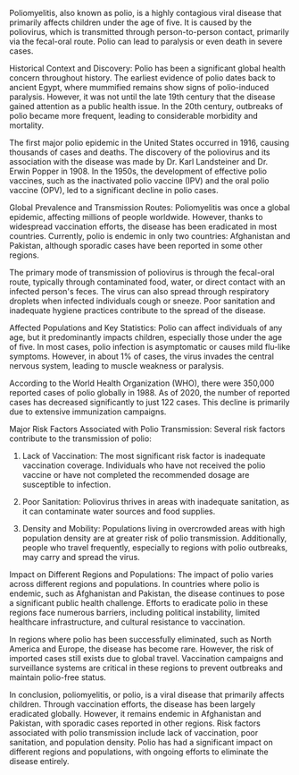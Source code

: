 Poliomyelitis, also known as polio, is a highly contagious viral disease that primarily affects children under the age of five. It is caused by the poliovirus, which is transmitted through person-to-person contact, primarily via the fecal-oral route. Polio can lead to paralysis or even death in severe cases. 

Historical Context and Discovery:
Polio has been a significant global health concern throughout history. The earliest evidence of polio dates back to ancient Egypt, where mummified remains show signs of polio-induced paralysis. However, it was not until the late 19th century that the disease gained attention as a public health issue. In the 20th century, outbreaks of polio became more frequent, leading to considerable morbidity and mortality.

The first major polio epidemic in the United States occurred in 1916, causing thousands of cases and deaths. The discovery of the poliovirus and its association with the disease was made by Dr. Karl Landsteiner and Dr. Erwin Popper in 1908. In the 1950s, the development of effective polio vaccines, such as the inactivated polio vaccine (IPV) and the oral polio vaccine (OPV), led to a significant decline in polio cases.

Global Prevalence and Transmission Routes:
Poliomyelitis was once a global epidemic, affecting millions of people worldwide. However, thanks to widespread vaccination efforts, the disease has been eradicated in most countries. Currently, polio is endemic in only two countries: Afghanistan and Pakistan, although sporadic cases have been reported in some other regions.

The primary mode of transmission of poliovirus is through the fecal-oral route, typically through contaminated food, water, or direct contact with an infected person's feces. The virus can also spread through respiratory droplets when infected individuals cough or sneeze. Poor sanitation and inadequate hygiene practices contribute to the spread of the disease.

Affected Populations and Key Statistics:
Polio can affect individuals of any age, but it predominantly impacts children, especially those under the age of five. In most cases, polio infection is asymptomatic or causes mild flu-like symptoms. However, in about 1% of cases, the virus invades the central nervous system, leading to muscle weakness or paralysis.

According to the World Health Organization (WHO), there were 350,000 reported cases of polio globally in 1988. As of 2020, the number of reported cases has decreased significantly to just 122 cases. This decline is primarily due to extensive immunization campaigns.

Major Risk Factors Associated with Polio Transmission:
Several risk factors contribute to the transmission of polio:

1. Lack of Vaccination: The most significant risk factor is inadequate vaccination coverage. Individuals who have not received the polio vaccine or have not completed the recommended dosage are susceptible to infection.

2. Poor Sanitation: Poliovirus thrives in areas with inadequate sanitation, as it can contaminate water sources and food supplies.

3. Density and Mobility: Populations living in overcrowded areas with high population density are at greater risk of polio transmission. Additionally, people who travel frequently, especially to regions with polio outbreaks, may carry and spread the virus.

Impact on Different Regions and Populations:
The impact of polio varies across different regions and populations. In countries where polio is endemic, such as Afghanistan and Pakistan, the disease continues to pose a significant public health challenge. Efforts to eradicate polio in these regions face numerous barriers, including political instability, limited healthcare infrastructure, and cultural resistance to vaccination.

In regions where polio has been successfully eliminated, such as North America and Europe, the disease has become rare. However, the risk of imported cases still exists due to global travel. Vaccination campaigns and surveillance systems are critical in these regions to prevent outbreaks and maintain polio-free status.

In conclusion, poliomyelitis, or polio, is a viral disease that primarily affects children. Through vaccination efforts, the disease has been largely eradicated globally. However, it remains endemic in Afghanistan and Pakistan, with sporadic cases reported in other regions. Risk factors associated with polio transmission include lack of vaccination, poor sanitation, and population density. Polio has had a significant impact on different regions and populations, with ongoing efforts to eliminate the disease entirely.